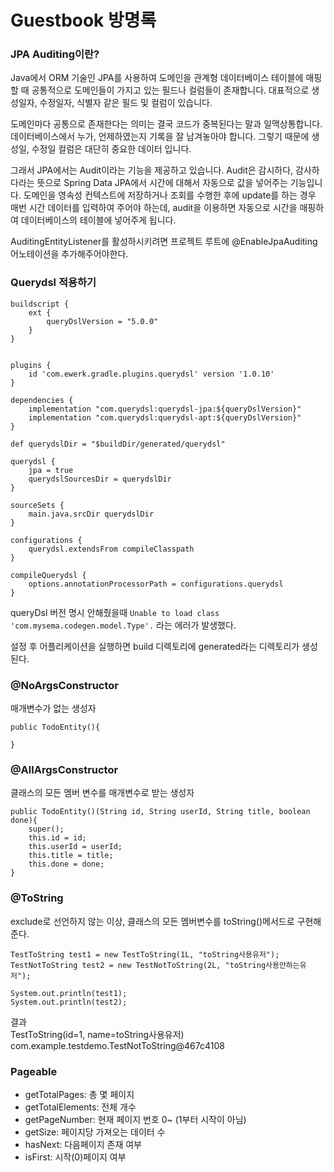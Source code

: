 # Guestbook 방명록

### JPA Auditing이란?

Java에서 ORM 기술인 JPA를 사용하여 도메인을 관계형 데이터베이스 테이블에 매핑할 때 공통적으로 도메인들이 가지고 있는 필드나 컬럼들이 존재합니다.
대표적으로 생성일자, 수정일자, 식별자 같은 필드 및 컬럼이 있습니다.

도메인마다 공통으로 존재한다는 의미는 결국 코드가 중복된다는 말과 일맥상통합니다.
데이터베이스에서 누가, 언제하였는지 기록을 잘 남겨놓아야 합니다. 그렇기 때문에 생성일, 수정일 컬럼은 대단히 중요한 데이터 입니다.

그래서 JPA에서는 Audit이라는 기능을 제공하고 있습니다. Audit은 감시하다, 감사하다라는 뜻으로 Spring Data JPA에서 시간에 대해서 자동으로 값을 넣어주는 기능입니다.
도메인을 영속성 컨텍스트에 저장하거나 조회를 수행한 후에 update를 하는 경우 매번 시간 데이터를 입력하여 주어야 하는데,
audit을 이용하면 자동으로 시간을 매핑하여 데이터베이스의 테이블에 넣어주게 됩니다.

AuditingEntityListener를 활성하시키려면 프로젝트 루트에 @EnableJpaAuditing어노테이션을 추가해주어야한다.

### Querydsl 적용하기
```
buildscript {
	ext {
		queryDslVersion = "5.0.0"
	}
}


plugins {
    id 'com.ewerk.gradle.plugins.querydsl' version '1.0.10'
}

dependencies {
    implementation "com.querydsl:querydsl-jpa:${queryDslVersion}"
	implementation "com.querydsl:querydsl-apt:${queryDslVersion}"
}

def querydslDir = "$buildDir/generated/querydsl"

querydsl {
	jpa = true
	querydslSourcesDir = querydslDir
}

sourceSets {
	main.java.srcDir querydslDir
}

configurations {
	querydsl.extendsFrom compileClasspath
}

compileQuerydsl {
	options.annotationProcessorPath = configurations.querydsl
}
```

queryDsl 버전 명시 안해줬을때 `Unable to load class 'com.mysema.codegen.model.Type'.` 라는 에러가 발생했다.

설정 후 어플리케이션을 실행하면 build 디렉토리에 generated라는 디렉토리가 생성된다.

### @NoArgsConstructor
매개변수가 없는 생성자
```
public TodoEntity(){

} 
```
### @AllArgsConstructor
클래스의 모든 멤버 변수를 매개변수로 받는 생성자
```
public TodoEntity()(String id, String userId, String title, boolean done){
    super();
    this.id = id;
    this.userId = userId;
    this.title = title;
    this.done = done;
}
```

### @ToString
exclude로 선언하지 않는 이상, 클래스의 모든 멤버변수를 toString()메서드로 구현해준다.
```
TestToString test1 = new TestToString(1L, "toString사용유저");
TestNotToString test2 = new TestNotToString(2L, "toString사용안하는유저");

System.out.println(test1);
System.out.println(test2);
```

결과 <br>
TestToString(id=1, name=toString사용유저) <br>
com.example.testdemo.TestNotToString@467c4108

### Pageable
- getTotalPages: 총 몇 페이지
- getTotalElements: 전체 개수 
- getPageNumber: 현재 페이지 번호 0~ (1부터 시작이 아님)
- getSize: 페이지당 가져오는 데이터 수
- hasNext: 다음페이지 존재 여부
- isFirst: 시작(0)페이지 여부

